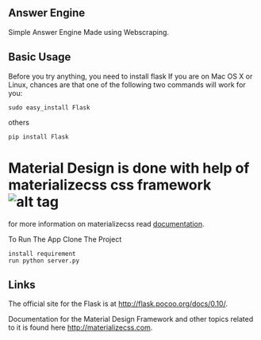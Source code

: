 ## Answer Engine


Simple Answer Engine Made using Webscraping.

## Basic Usage

Before you try anything, you need to install flask
If you are on Mac OS X or Linux, chances are that one of the following two commands will work for you:
``` 
sudo easy_install Flask
```
others
``` 
pip install Flask
```

Material Design is done with help of materializecss css framework 
![alt tag](https://raw.github.com/dogfalo/materialize/master/images/materialize.gif)
===========
for more information on materializecss read [documentation](http://materializecss.com).

To Run The App Clone The Project
```
install requirement
run python server.py
```




## Links

The official site for the Flask is at <http://flask.pocoo.org/docs/0.10/>.

Documentation for the Material Design Framework and other topics related to it is found here
<http://materializecss.com>.

